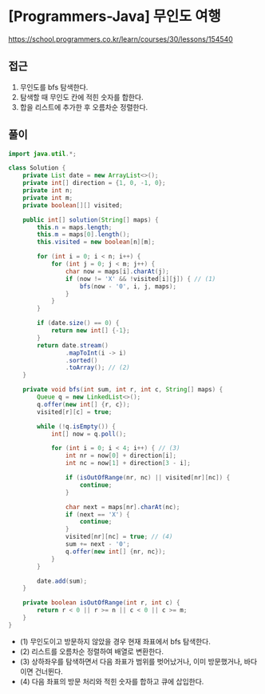 [Programmers-Java] 무인도 여행
=
<https://school.programmers.co.kr/learn/courses/30/lessons/154540>


접근
--


1. 무인도를 bfs 탐색한다.
2. 탐색할 때 무인도 칸에 적힌 숫자를 합한다.
3. 합을 리스트에 추가한 후 오름차순 정렬한다.


풀이
--



```java
import java.util.*;

class Solution {
    private List date = new ArrayList<>();
    private int[] direction = {1, 0, -1, 0};
    private int n;
    private int m;
    private boolean[][] visited;

    public int[] solution(String[] maps) {
        this.n = maps.length;
        this.m = maps[0].length();
        this.visited = new boolean[n][m];

        for (int i = 0; i < n; i++) {
            for (int j = 0; j < m; j++) {
                char now = maps[i].charAt(j);
                if (now != 'X' && !visited[i][j]) { // (1)
                    bfs(now - '0', i, j, maps);
                }
            }
        }

        if (date.size() == 0) {
            return new int[] {-1};
        }
        return date.stream()
                .mapToInt(i -> i)
                .sorted()
                .toArray(); // (2)
    }

    private void bfs(int sum, int r, int c, String[] maps) {
        Queue q = new LinkedList<>();
        q.offer(new int[] {r, c});
        visited[r][c] = true;

        while (!q.isEmpty()) {
            int[] now = q.poll();

            for (int i = 0; i < 4; i++) { // (3)
                int nr = now[0] + direction[i];
                int nc = now[1] + direction[3 - i];

                if (isOutOfRange(nr, nc) || visited[nr][nc]) {
                    continue;
                }

                char next = maps[nr].charAt(nc);
                if (next == 'X') {
                    continue;
                }
                visited[nr][nc] = true; // (4)
                sum += next - '0';
                q.offer(new int[] {nr, nc});
            }
        }

        date.add(sum);
    }

    private boolean isOutOfRange(int r, int c) {
        return r < 0 || r >= n || c < 0 || c >= m;
    }
}
```


* (1\) 무인도이고 방문하지 않았을 경우 현재 좌표에서 bfs 탐색한다.
* (2\) 리스트를 오름차순 정렬하여 배열로 변환한다.
* (3\) 상하좌우를 탐색하면서 다음 좌표가 범위를 벗어났거나, 이미 방문했거나, 바다이면 건너뛴다.
* (4\) 다음 좌표의 방문 처리와 적힌 숫자를 합하고 큐에 삽입한다.

